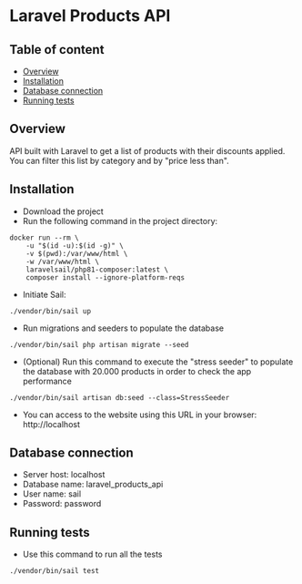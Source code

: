 # Laravel Products API

## Table of content

- [Overview](#overview)
- [Installation](#installation)
- [Database connection](#database-connection)
- [Running tests](#running-tests)

## Overview

API built with Laravel to get a list of products with their discounts applied. You can filter this list by category and by "price less than".

## Installation

- Download the project
- Run the following command in the project directory:
```shell
docker run --rm \
    -u "$(id -u):$(id -g)" \
    -v $(pwd):/var/www/html \
    -w /var/www/html \
    laravelsail/php81-composer:latest \
    composer install --ignore-platform-reqs
```
- Initiate Sail:
```shell
./vendor/bin/sail up
```
- Run migrations and seeders to populate the database
```shell
./vendor/bin/sail php artisan migrate --seed
```
- (Optional) Run this command to execute the "stress seeder" to populate the database with 20.000 products in order to check the app performance
```shell
./vendor/bin/sail artisan db:seed --class=StressSeeder
```
- You can access to the website using this URL in your browser: http://localhost

## Database connection

- Server host: localhost
- Database name: laravel_products_api
- User name: sail
- Password: password

## Running tests

- Use this command to run all the tests
```shell
./vendor/bin/sail test
```
